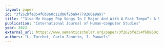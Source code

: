 ```yaml
---
layout: paper
id: "3f262bfe354f6b860c11d86f2ba94778266e9a97"
title: "“Give Me Happy Pop Songs In C Major And With A Fast Tempo”: A Vocal Assistant For Content-Based Queries To Online Music Repositories"
publication: "International Journal of Human-Computer Studies"
year: 2023
external_url: https://www.semanticscholar.org/paper/3f262bfe354f6b860c11d86f2ba94778266e9a97
authors: "L. Turchet, Carlo Zanotto, J. Pauwels"
---
```

